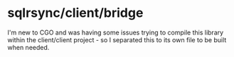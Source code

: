 # sqlrsync/client/bridge

I'm new to CGO and was having some issues trying to compile this library within
the client/client project - so I separated this to its own file to be built when
needed.

